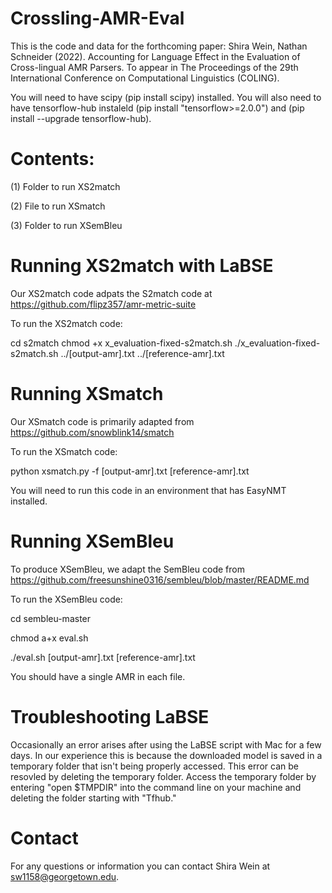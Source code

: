 # Crossling-AMR-Eval

This is the code and data for the forthcoming paper:
Shira Wein, Nathan Schneider (2022). Accounting for Language Effect in the Evaluation of Cross-lingual AMR Parsers. To appear in The Proceedings of the 29th International Conference on Computational Linguistics (COLING).

You will need to have scipy (pip install scipy) installed. You will also need to have tensorflow-hub instaleld (pip install "tensorflow>=2.0.0") and (pip install --upgrade tensorflow-hub).

# Contents:
(1) Folder to run XS2match

(2) File to run XSmatch

(3) Folder to run XSemBleu

# Running XS2match with LaBSE

Our XS2match code adpats the S2match code at https://github.com/flipz357/amr-metric-suite

To run the XS2match code:

cd s2match
chmod +x x_evaluation-fixed-s2match.sh
./x_evaluation-fixed-s2match.sh ../[output-amr].txt ../[reference-amr].txt

# Running XSmatch

Our XSmatch code is primarily adapted from https://github.com/snowblink14/smatch

To run the XSmatch code:

python xsmatch.py -f [output-amr].txt [reference-amr].txt

You will need to run this code in an environment that has EasyNMT installed.

# Running XSemBleu

To produce XSemBleu, we adapt the SemBleu code from https://github.com/freesunshine0316/sembleu/blob/master/README.md

To run the XSemBleu code:

cd sembleu-master

chmod a+x eval.sh

./eval.sh [output-amr].txt [reference-amr].txt

You should have a single AMR in each file.

# Troubleshooting LaBSE
Occasionally an error arises after using the LaBSE script with Mac for a few days. In our experience this is because the downloaded model is saved in a temporary folder that isn't being properly accessed. This error can be resovled by deleting the temporary folder. Access the temporary folder by entering "open $TMPDIR" into the command line on your machine and deleting the folder starting with "Tfhub."

# Contact

For any questions or information you can contact Shira Wein at sw1158@georgetown.edu.
